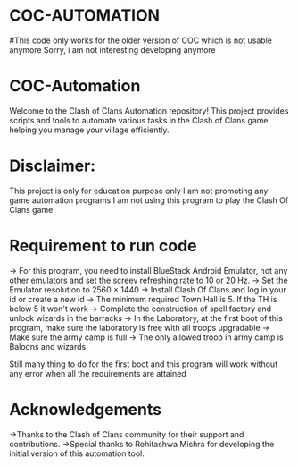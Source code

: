 # COC-AUTOMATION
#This code only works for the older version of COC which is not usable anymore
Sorry, i am not interesting developing anymore


# COC-Automation
Welcome to the Clash of Clans Automation repository! This project provides scripts and tools to automate various tasks in the Clash of Clans game, helping you manage your village efficiently.

# Disclaimer:
This project is only for education purpose only
I am not promoting any game automation programs
I am not using this program to play the Clash Of Clans game

# Requirement to run code
-> For this program, you need to install BlueStack Android Emulator, not any other emulators and set the screev refreshing rate to 10 or 20 Hz.
-> Set the Emulator resolution to 2560 × 1440
-> Install Clash Of Clans and log in your id or create a new id
-> The minimum required Town Hall is 5. If the TH is below 5 it won't work
-> Complete the construction of spell factory and unlock wizards in the barracks
-> In the Laboratory, at the first boot of this program, make sure the laboratory is free with all troops upgradable
-> Make sure the army camp is full 
-> The only allowed troop in army camp is Baloons and wizards

Still many thing to do for the first boot and this program will work without any error when all the requirements are attained

# Acknowledgements
->Thanks to the Clash of Clans community for their support and contributions.
->Special thanks to Rohitashwa Mishra for developing the initial version of this automation tool.
